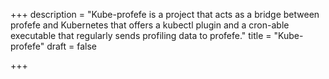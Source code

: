+++
description = "Kube-profefe is a project that acts as a bridge between profefe and Kubernetes that offers a kubectl plugin and a cron-able executable that regularly sends profiling data to profefe."
title = "Kube-profefe"
draft = false

+++
